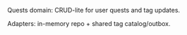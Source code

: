 Quests domain: CRUD-lite for user quests and tag updates.

Adapters: in-memory repo + shared tag catalog/outbox.

